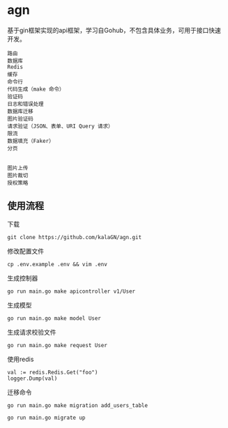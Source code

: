 # agn
基于gin框架实现的api框架，学习自Gohub，不包含具体业务，可用于接口快速开发。

    路由
    数据库
    Redis
    缓存
    命令行
    代码生成（make 命令）
    验证码
    日志和错误处理
    数据库迁移
    图片验证码
    请求验证（JSON、表单、URI Query 请求）
    限流
    数据填充（Faker）
    分页


    图片上传
    图片裁切
    授权策略


## 使用流程

下载
```
git clone https://github.com/kalaGN/agn.git
```
修改配置文件
```
cp .env.example .env && vim .env
```
生成控制器
```
go run main.go make apicontroller v1/User
```
生成模型
```
go run main.go make model User
```

生成请求校验文件

```
go run main.go make request User
```

使用redis
```
val := redis.Redis.Get("foo")
logger.Dump(val)
```
迁移命令
```
go run main.go make migration add_users_table
```

```
go run main.go migrate up
```